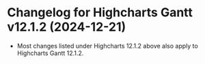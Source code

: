 # Changelog for Highcharts Gantt v12.1.2 (2024-12-21)

- Most changes listed under Highcharts 12.1.2 above also apply to Highcharts Gantt 12.1.2.
